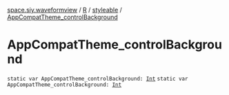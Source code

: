[space.siy.waveformview](../../index.md) / [R](../index.md) / [styleable](index.md) / [AppCompatTheme_controlBackground](./-app-compat-theme_control-background.md)

# AppCompatTheme_controlBackground

`static var AppCompatTheme_controlBackground: `[`Int`](https://kotlinlang.org/api/latest/jvm/stdlib/kotlin/-int/index.html)
`static var AppCompatTheme_controlBackground: `[`Int`](https://kotlinlang.org/api/latest/jvm/stdlib/kotlin/-int/index.html)